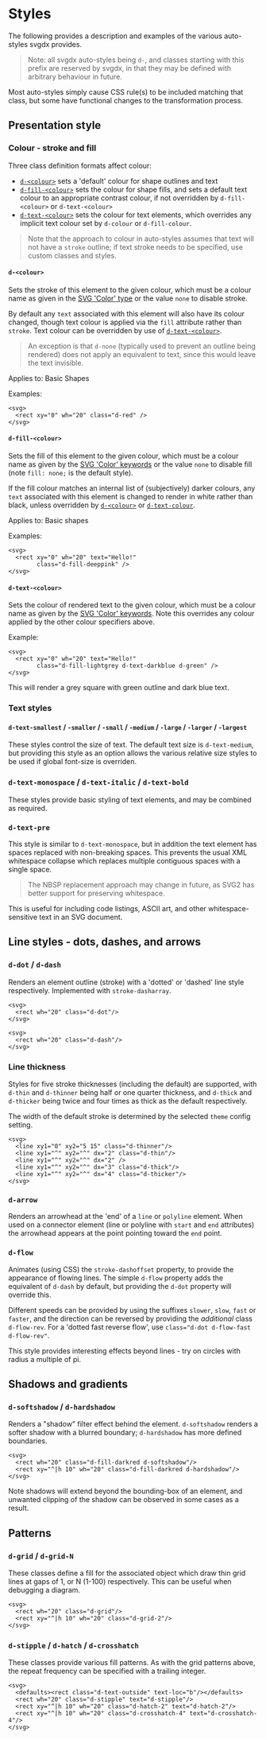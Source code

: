 # Styles

The following provides a description and examples of the various auto-styles svgdx provides.

> Note: all svgdx auto-styles being `d-`, and classes starting with this prefix are reserved by svgdx,
> in that they may be defined with arbitrary behaviour in future.

Most auto-styles simply cause CSS rule(s) to be included matching that class, but some have
functional changes to the transformation process.

## Presentation style

### Colour - stroke and fill

Three class definition formats affect colour:

- [`d-<colour>`](#d-colour) sets a 'default' colour for shape outlines and text
- [`d-fill-<colour>`](#d-fill-colour) sets the colour for shape fills, and sets a default text colour to an appropriate contrast colour, if not overridden by `d-fill-<colour>` or `d-text-<colour>`
- [`d-text-<colour>`](#d-text-colour) sets the colour for text elements, which overrides any implicit text colour set by `d-colour` or `d-fill-colour`.

> Note that the approach to colour in auto-styles assumes that text will not have a `stroke` outline; if text stroke needs to be specified, use custom classes and styles.

#### `d-<colour>`
Sets the stroke of this element to the given colour, which must be a colour name as given in the [SVG 'Color' type](https://www.w3.org/TR/SVG11/types.html#DataTypeColor) or the value `none` to disable stroke.

By default any `text` associated with this element will also have its colour changed, though text colour is applied via the `fill` attribute rather than `stroke`. Text colour can be overridden by use of [`d-text-<colour>`](#d-text-colour).

> An exception is that `d-none` (typically used to prevent an outline being rendered) does not apply an equivalent to text, since this would leave the text invisible.

Applies to: Basic Shapes

Examples:
```xml-svgdx-inline
<svg>
  <rect xy="0" wh="20" class="d-red" />
</svg>
```

#### `d-fill-<colour>`
Sets the fill of this element to the given colour, which must be a colour name as given
by the [SVG 'Color' keywords](https://www.w3.org/TR/SVG11/types.html#ColorKeywords) or
the value `none` to disable fill (note `fill: none;` is the default style).

If the fill colour matches an internal list of (subjectively) darker colours,
any `text` associated with this element is changed to render in white rather than black, unless overridden by [`d-<colour>`](#d-colour) or [`d-text-colour`](#d-text-colour).

Applies to: Basic shapes

Examples:
```xml-svgdx-inline
<svg>
  <rect xy="0" wh="20" text="Hello!"
        class="d-fill-deeppink" />
</svg>
```

#### `d-text-<colour>`
Sets the colour of rendered text to the given colour, which must be a colour name as given
by the [SVG 'Color' keywords](https://www.w3.org/TR/SVG11/types.html#ColorKeywords).
Note this overrides any colour applied by the other colour specifiers above.

Example:
```xml-svgdx-inline
<svg>
  <rect xy="0" wh="20" text="Hello!"
        class="d-fill-lightgrey d-text-darkblue d-green" />
</svg>
```

This will render a grey square with green outline and dark blue text.

### Text styles

#### `d-text-smallest` / `-smaller` / `-small` / `-medium` / `-large` / `-larger` / `-largest`

These styles control the size of text. The default text size is `d-text-medium`, but providing
this style as an option allows the various relative size styles to be used if global font-size
is overriden.

### `d-text-monospace` / `d-text-italic` / `d-text-bold`

These styles provide basic styling of text elements, and may be combined as required.

### `d-text-pre`

This style is similar to `d-text-monospace`, but in addition the text element has spaces
replaced with non-breaking spaces. This prevents the usual XML whitespace collapse which
replaces multiple contiguous spaces with a single space.

> The NBSP replacement approach may change in future,
> as SVG2 has better support for preserving whitespace.

This is useful for including code listings, ASCII art, and other whitespace-sensitive text
in an SVG document.

## Line styles - dots, dashes, and arrows

### `d-dot` / `d-dash`
Renders an element outline (stroke) with a 'dotted' or 'dashed' line style respectively.
Implemented with `stroke-dasharray`.

```xml-svgdx-inline
<svg>
  <rect wh="20" class="d-dot"/>
</svg>
```

```xml-svgdx-inline
<svg>
  <rect wh="20" class="d-dash"/>
</svg>
```

### Line thickness

Styles for five stroke thicknesses (including the default) are supported,
with `d-thin` and `d-thinner` being half or one quarter thickness,
and `d-thick` and `d-thicker` being twice and four times as thick as the default respectively.

The width of the default stroke is determined by the selected `theme` config setting.

```xml-svgdx-inline
<svg>
  <line xy1="0" xy2="5 15" class="d-thinner"/>
  <line xy1="^" xy2="^" dx="2" class="d-thin"/>
  <line xy1="^" xy2="^" dx="2" />
  <line xy1="^" xy2="^" dx="3" class="d-thick"/>
  <line xy1="^" xy2="^" dx="4" class="d-thicker"/>
</svg>
```

### `d-arrow`
Renders an arrowhead at the 'end' of a `line` or `polyline` element. When used on a
connector element (line or polyline with `start` and `end` attributes) the arrowhead
appears at the point pointing toward the `end` point.

### `d-flow`
Animates (using CSS) the `stroke-dashoffset` property, to provide the appearance of
flowing lines. The simple `d-flow` property adds the equivalent of `d-dash` by default,
but providing the `d-dot` property will override this.

Different speeds can be provided by using the suffixes `slower`, `slow`, `fast` or
`faster`, and the direction can be reversed by providing the *additional* class
`d-flow-rev`. For a 'dotted fast reverse flow', use `class="d-dot d-flow-fast d-flow-rev"`.

This style provides interesting effects beyond lines - try on circles with radius a
multiple of pi.

## Shadows and gradients

### `d-softshadow` / `d-hardshadow`
Renders a "shadow" filter effect behind the element. `d-softshadow` renders a softer
shadow with a blurred boundary; `d-hardshadow` has more defined boundaries.

```xml-svgdx-inline
<svg>
  <rect wh="20" class="d-fill-darkred d-softshadow"/>
  <rect xy="^|h 10" wh="20" class="d-fill-darkred d-hardshadow"/>
</svg>
```

Note shadows will extend beyond the bounding-box of an element, and unwanted clipping
of the shadow can be observed in some cases as a result.

## Patterns

### `d-grid` / `d-grid-N`
These classes define a fill for the associated object which draw thin grid lines at
gaps of 1, or N (1-100) respectively. This can be useful when debugging a diagram.

```xml-svgdx-inline
<svg>
  <rect wh="20" class="d-grid"/>
  <rect xy="^|h 10" wh="20" class="d-grid-2"/>
</svg>
```

### `d-stipple` / `d-hatch` / `d-crosshatch`
These classes provide various fill patterns. As with the grid patterns above,
the repeat frequency can be specified with a trailing integer.

```xml-svgdx-inline
<svg>
  <defaults><rect class="d-text-outside" text-loc="b"/></defaults>
  <rect wh="20" class="d-stipple" text="d-stipple"/>
  <rect xy="^|h 10" wh="20" class="d-hatch-2" text="d-hatch-2"/>
  <rect xy="^|h 10" wh="20" class="d-crosshatch-4" text="d-crosshatch-4"/>
</svg>
```
